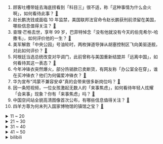 1. 顾客吐槽带娃去海底捞看到「科目三」很不适，称「这种事情为什么会火啊」，如何看待此事？ [:link:](https://www.zhihu.com/question/632288475)
2. 赵长鹏洗钱或面临 10 年监禁，美国联邦法官命令赵长鹏获刑前须留在美国，哪些信息值得关注？ [:link:](https://www.zhihu.com/question/632275368)
3. 查理·芒格去世，享年 99 岁，巴菲特悼念「没有他就没有今天的伯克希尔-哈撒韦」，如何评价他的一生？ [:link:](https://www.zhihu.com/question/632385991)
4. 美军解救「中央公园」号油轮时，两枚弹道导弹从胡塞控制区飞向美驱逐舰，对此如何评价？ [:link:](https://www.zhihu.com/question/632247374)
5. 阿根廷当选总统改变对华调门，此前曾称与美国重新结盟并「远离中国」，如何看待其这一表态？ [:link:](https://www.zhihu.com/question/632252467)
6. 今年冲锋衣突然爆火，部分热销款已卖断货，有网友称「办公室全在穿」，谁在买冲锋衣？他们为何偏爱冲锋衣？ [:link:](https://www.zhihu.com/question/630916838)
7. 华为宣布“鸿蒙不兼容安卓”真的会带来很多新岗位吗？ [:link:](https://www.zhihu.com/question/630667814)
8. 因一条短视频，一位女孩激起无数人的「来事焦虑」，如何看待年轻人炫耀「会来事」现象？你有「来事焦虑」吗？ [:link:](https://www.zhihu.com/question/632299815)
9. 中国空间站全貌高清图像首次公布，有哪些信息值得关注？ [:link:](https://www.zhihu.com/question/632293662)
10. 四羊方尊为何未列入国家博物馆的镇馆之宝？ [:link:](https://www.zhihu.com/question/23938675)
<details>
<summary>11 ~ 20</summary>

11. 「上海车展事件」女车主被判赔 2000 元，特斯拉最新发声「事件造成上亿损失，将上诉」，如何看待此事？ [:link:](https://www.zhihu.com/question/632113583)
12. 余承东表示「新公司已向赛力斯、奇瑞、江淮、北汽发出邀请，并希望一汽集团加入」，哪些信息值得关注？ [:link:](https://www.zhihu.com/question/632289156)
13. 如何评价潘粤明、张雨绮主演的网剧《南海归墟》？ [:link:](https://www.zhihu.com/question/632154896)
14. 碳酸锂 27 日期货再度跌停创上市新低，机构称大概率跌破 10 万元大关，碳酸锂还会跌至何时？ [:link:](https://www.zhihu.com/question/632228153)
15. 你还能记得自己的第一部手机是什么牌子的吗？ [:link:](https://www.zhihu.com/question/630608800)
16. 如何看待 2023 年 Q3 欧洲手机市场份额，荣耀是唯一正增长的手机品牌？ [:link:](https://www.zhihu.com/question/632256220)
17. 有个亲妹妹是什么感觉? [:link:](https://www.zhihu.com/question/293914303)
18. 一眼看到头的「稳定生活」和充满挑战的「新鲜感生活」，你会选择哪一种？ [:link:](https://www.zhihu.com/question/630527714)
19. 如何评价华为发布首款北斗鸿蒙平板 MatePad Pro 11 英寸 2024 款？ [:link:](https://www.zhihu.com/question/632111561)
20. 跑 10 公里和跑半马，身体感受上都有什么不同？ [:link:](https://www.zhihu.com/question/631813159)
</details>
<details>
<summary>21 ~ 30</summary>

21. 在明末，南明的实力如何？ [:link:](https://www.zhihu.com/question/500323646)
22. 我该怎么才能避免精神内耗，我该怎么锻炼钝感力? [:link:](https://www.zhihu.com/question/581371455)
23. 什么时候或者有哪个时刻，你发现孩子在某些方面比你厉害？ [:link:](https://www.zhihu.com/question/631088553)
24. Ming 要是运气好一点，是不是 LPL 唯一能融合 Keria 和 BeryL 的辅助？ [:link:](https://www.zhihu.com/question/629226917)
25. 程序员为什么要时刻保持危机感？ [:link:](https://www.zhihu.com/question/614699574)
26. 23-24 赛季 NBA掘金 113:104 快船，如何评价这场比赛？ [:link:](https://www.zhihu.com/question/632248836)
27. 为什么《葬送的芙莉莲》的魔族连养育子女的习性都没有，却要为了千年后的魔族挑战南之勇者？ [:link:](https://www.zhihu.com/question/631779641)
28. 如何降低跑步垂直振幅？ [:link:](https://www.zhihu.com/question/630283031)
29. 2023年，中国房地产业是否迎来彻底转折，是否正在朝「住者有其屋」的方向发展？ [:link:](https://www.zhihu.com/question/629455493)
30. 对工作提不起兴趣，能从什么途径弥补这种倦怠感？ [:link:](https://www.zhihu.com/question/630020780)
</details>
<details>
<summary>31 ~ 40</summary>

31. 一茶品品牌创始人控诉盒马压价，称因其折扣化变革被下架，如何评价这一事件？ [:link:](https://www.zhihu.com/question/632000880)
32. 程序员真的可以做一辈子吗？ [:link:](https://www.zhihu.com/question/627512678)
33. 你觉得情绪稳定的人就是成熟的人吗？如何判定一个人是否成熟？ [:link:](https://www.zhihu.com/question/596994761)
34. 2024 年房价会继续跌吗？出现哪些迹象就可以决策买房？ [:link:](https://www.zhihu.com/question/629455471)
35. 围绕供应链，中国开门办博览会，美国立马成立白宫「供应链韧性委员会」，如何评价？全球供应链市场会变化吗？ [:link:](https://www.zhihu.com/question/632292279)
36. 北京儿童医院患者不断，有儿童反复感染，专家预计尚未达顶峰，之后几个星期或更严重，目前各地情况如何？ [:link:](https://www.zhihu.com/question/632093496)
37. 2024国考报名人数超300万，实际只有225.2万参加笔试，约80万人弃考，如何看待这一现象？ [:link:](https://www.zhihu.com/question/632017985)
38. 作为过来人，如果让你给健身小白一句话，你会说什么？ [:link:](https://www.zhihu.com/question/632152029)
39. 佘诗曼主演的《新闻女王》会让没落的「港剧」稍微回春吗？ [:link:](https://www.zhihu.com/question/630841605)
40. 珐琅锅是智商税吗？ [:link:](https://www.zhihu.com/question/523764057)
</details>
<details>
<summary>41 ~ 50</summary>

41. 为什么在本次斗鱼直播涉赌风波中《DOTA2》区仿佛无事发生，没有主播停播，甚至还在举办麻将比赛？ [:link:](https://www.zhihu.com/question/631976988)
42. 入职当天直属领导给我推荐了三本书是何用意？已经3周了我该怎么做？ [:link:](https://www.zhihu.com/question/631920371)
43. 想锻炼上肢和上半身力量，但是俯卧撑和引体向上对我来说都有点难度，建议如何入手？ [:link:](https://www.zhihu.com/question/629407820)
44. 11 月 28 日三大指数小幅上涨，北证 50 跌超 4%，汽车产业链个股维持强势，如何看待今日行情？ [:link:](https://www.zhihu.com/question/632237109)
45. 大家减肥都是怎样坚持下来的？ [:link:](https://www.zhihu.com/question/629396136)
46. 如何评价刘诗诗、刘宇宁主演的古装剧《一念关山》？ [:link:](https://www.zhihu.com/question/632319712)
47. 无彩色系和有彩色系分别是哪些颜色？为什么「无彩色系穿搭」往往更显高级？ [:link:](https://www.zhihu.com/question/630322431)
48. 脸一到冬天就干燥泛红，有哪些护肤好习惯能够帮助改善？ [:link:](https://www.zhihu.com/question/630322790)
49. 如何看待青岛儿科诊室左手吊瓶右手作业现象？「鸡娃」教育能让孩子提高多少竞争力？ [:link:](https://www.zhihu.com/question/632070108)
50. 全新的酷睿 Ultra 即将上线，你对它有什么期待？又有哪款新品会成为首发机型呢？ [:link:](https://www.zhihu.com/question/632072882)
</details><details>
<summary>bilibili</summary>

</details>